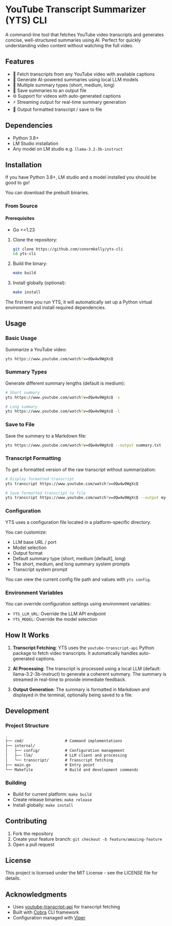 # YouTube Transcript Summarizer (YTS) CLI

A command-line tool that fetches YouTube video transcripts and generates concise, well-structured summaries using AI. Perfect for quickly understanding video content without watching the full video.

## Features

- 🎥 Fetch transcripts from any YouTube video with available captions
- 🤖 Generate AI-powered summaries using local LLM models
- 📝 Multiple summary types (short, medium, long)
- 💾 Save summaries to an output file
- 🌐 Support for videos with auto-generated captions
- ⚡ Streaming output for real-time summary generation
- 📄 Output formatted transcript / save to file

## Dependencies

- Python 3.8+
- LM Studio installation
- Any model on LM studio e.g. `llama-3.2-3b-instruct`

## Installation

If you have Python 3.8+, LM studio and a model installed you should be good to go!

You can download the prebuilt binaries.

### From Source

#### Prerequisites

- Go >=1.23

1. Clone the repository:

   ```bash
   git clone https://github.com/conormkelly/yts-cli
   cd yts-cli
   ```

2. Build the binary:

   ```bash
   make build
   ```

3. Install globally (optional):

   ```bash
   make install
   ```

The first time you run YTS, it will automatically set up a Python virtual environment and install required dependencies.

## Usage

### Basic Usage

Summarize a YouTube video:

```bash
yts https://www.youtube.com/watch?v=dQw4w9WgXcQ
```

### Summary Types

Generate different summary lengths (default is medium):

```bash
# Short summary
yts https://www.youtube.com/watch?v=dQw4w9WgXcQ -s

# Long summary
yts https://www.youtube.com/watch?v=dQw4w9WgXcQ -l
```

### Save to File

Save the summary to a Markdown file:

```bash
yts https://www.youtube.com/watch?v=dQw4w9WgXcQ --output summary.txt
```

### Transcript Formatting

To get a formatted version of the raw transcript without summarization:

```bash
# Display formatted transcript
yts transcript https://www.youtube.com/watch?v=dQw4w9WgXcQ

# Save formatted transcript to file
yts transcript https://www.youtube.com/watch?v=dQw4w9WgXcQ --output my-transcript.txt
```

### Configuration

YTS uses a configuration file located in a platform-specific directory.

You can customize:

- LLM base URL / port
- Model selection
- Output format
- Default summary type (short, medium [default], long)
- The short, medium, and long summary system prompts
- Transcript system prompt

You can view the current config file path and values with `yts config`.

### Environment Variables

You can override configuration settings using environment variables:

- `YTS_LLM_URL`: Override the LLM API endpoint
- `YTS_MODEL`: Override the model selection

## How It Works

1. **Transcript Fetching**: YTS uses the `youtube-transcript-api` Python package to fetch video transcripts. It automatically handles auto-generated captions.

2. **AI Processing**: The transcript is processed using a local LLM (default: llama-3.2-3b-instruct) to generate a coherent summary. The summary is streamed in real-time to provide immediate feedback.

3. **Output Generation**: The summary is formatted in Markdown and displayed in the terminal, optionally being saved to a file.

## Development

### Project Structure

```txt
.
├── cmd/                  # Command implementations
├── internal/
│   ├── config/           # Configuration management
│   ├── llm/              # LLM client and processing
│   └── transcript/       # Transcript fetching
├── main.go               # Entry point
└── Makefile              # Build and development commands
```

### Building

- Build for current platform: `make build`
- Create release binaries: `make release`
- Install globally: `make install`

## Contributing

1. Fork the repository
2. Create your feature branch: `git checkout -b feature/amazing-feature`
3. Open a pull request

## License

This project is licensed under the MIT License - see the LICENSE file for details.

## Acknowledgments

- Uses [youtube-transcript-api](https://github.com/jdepoix/youtube-transcript-api) for transcript fetching
- Built with [Cobra](https://github.com/spf13/cobra) CLI framework
- Configuration managed with [Viper](https://github.com/spf13/viper)
